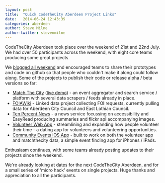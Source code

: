 ```yaml
---
layout: post
title:  "Quick CodeTheCity Aberdeen Project Links"
date:   2014-06-24 12:43:39
categories: aberdeen
author: Steve Milne
author-twitter: stevenmilne
---
```


CodeTheCity Aberdeen took place over the weekend of 21st and 22nd July. We had over 50 participants across the weekend, with eight core teams producing some great projects.

We [blogged all weekend](http://codethecity.tumblr.com) and encouraged teams to share their prototypes and code on github so that people who couldn't make it along could follow along.
Some of the projects to publish their code or release alpha / beta versions so far:

 - [Match The City](https://github.com/CodeTheCity/matchthecity)  ([live demo](https://matchthecity.herokuapp.com/opportunities)) - an event aggregator and search service / platform with several data scrapers / feeds already in place.
 - [FOIAWiki](http://foiawiki.org.uk/) - Linked data project collecting FOI requests, currently pulling data for Aberdeen City Council and East Lothian Council.
 - [Ten Percent News](https://github.com/CodeTheCity/ten_percent_news) - a news service focussing on accessibility and EasyRead producing summaries and flickr api accompanying images.
 - [Volunteer Web App](https://github.com/CodeTheCity/volunteer-app) - streamlining and expanding how people volunteer their time - a dating app for volunteers and volunteering opportunities.
 - [Community Events iOS App](https://github.com/CodeTheCity/volunteer-app) - built to work on both the volunteer app and matchthecity data, a simple event finding app for iPhones / iPads.

Enthusiasm continues, with some teams already posting updates to their projects since the weekend.

We're already looking at dates for the next CodeTheCity Aberdeen, and for a small series of 'micro hack' events on single projects. Huge thanks and appreciation to all the participants.